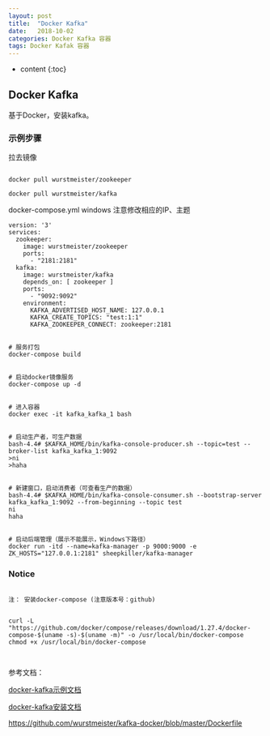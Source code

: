 ```yaml
---
layout: post
title:  "Docker Kafka"
date:   2018-10-02 
categories: Docker Kafka 容器
tags: Docker Kafak 容器
---
```


* content
{:toc}

## Docker Kafka

   基于Docker，安装kafka。


### 示例步骤

拉去镜像

```shell script

docker pull wurstmeister/zookeeper

docker pull wurstmeister/kafka

```


docker-compose.yml   windows  注意修改相应的IP、主题

```
version: '3'
services:
  zookeeper:
    image: wurstmeister/zookeeper
    ports:
      - "2181:2181"
  kafka:
    image: wurstmeister/kafka
    depends_on: [ zookeeper ]
    ports:
      - "9092:9092"
    environment:
      KAFKA_ADVERTISED_HOST_NAME: 127.0.0.1
      KAFKA_CREATE_TOPICS: "test:1:1"
      KAFKA_ZOOKEEPER_CONNECT: zookeeper:2181
```


```shell script

# 服务打包
docker-compose build


# 启动docker镜像服务
docker-compose up -d


# 进入容器 
docker exec -it kafka_kafka_1 bash


# 启动生产者，可生产数据
bash-4.4# $KAFKA_HOME/bin/kafka-console-producer.sh --topic=test --broker-list kafka_kafka_1:9092
>ni
>haha


# 新建窗口，启动消费者（可查看生产的数据）
bash-4.4# $KAFKA_HOME/bin/kafka-console-consumer.sh --bootstrap-server kafka_kafka_1:9092 --from-beginning --topic test
ni
haha


# 启动后端管理（展示不能展示，Windows下路径）
docker run -itd --name=kafka-manager -p 9000:9000 -e ZK_HOSTS="127.0.0.1:2181" sheepkiller/kafka-manager
```

### Notice

```

注： 安装docker-compose (注意版本号：github)


curl -L "https://github.com/docker/compose/releases/download/1.27.4/docker-compose-$(uname -s)-$(uname -m)" -o /usr/local/bin/docker-compose
chmod +x /usr/local/bin/docker-compose



```

参考文档：

[docker-kafka示例文档](https://www.jianshu.com/p/0edcc3addf3f)

[docker-kafka安装文档](https://blog.csdn.net/sayoko06/article/details/104020621)

https://github.com/wurstmeister/kafka-docker/blob/master/Dockerfile

